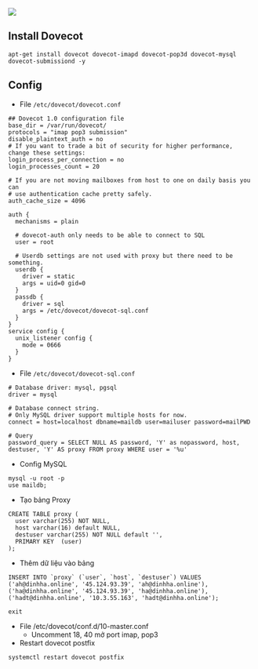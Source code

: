 ![](https://hackmd.io/_uploads/r1f4r3qd2.png)
## Install Dovecot
```
apt-get install dovecot dovecot-imapd dovecot-pop3d dovecot-mysql dovecot-submissiond -y
```
## Config
- File `/etc/dovecot/dovecot.conf`
```
## Dovecot 1.0 configuration file
base_dir = /var/run/dovecot/
protocols = "imap pop3 submission"
disable_plaintext_auth = no
# If you want to trade a bit of security for higher performance, change these settings:
login_process_per_connection = no
login_processes_count = 20

# If you are not moving mailboxes from host to one on daily basis you can
# use authentication cache pretty safely.
auth_cache_size = 4096

auth {
  mechanisms = plain

  # dovecot-auth only needs to be able to connect to SQL
  user = root

  # Userdb settings are not used with proxy but there need to be something.
  userdb {
    driver = static 
    args = uid=0 gid=0
  }
  passdb {
    driver = sql
    args = /etc/dovecot/dovecot-sql.conf
  }
}
service config {
  unix_listener config {
    mode = 0666
  }
}
```
- File `/etc/dovecot/dovecot-sql.conf`
```
# Database driver: mysql, pgsql
driver = mysql

# Database connect string.
# Only MySQL driver support multiple hosts for now.
connect = host=localhost dbname=maildb user=mailuser password=mailPWD

# Query
password_query = SELECT NULL AS password, 'Y' as nopassword, host, destuser, 'Y' AS proxy FROM proxy WHERE user = '%u'
```
- Config MySQL
```
mysql -u root -p
use maildb;
```
- Tạo bảng Proxy
```
CREATE TABLE proxy (
  user varchar(255) NOT NULL,
  host varchar(16) default NULL,
  destuser varchar(255) NOT NULL default '',
  PRIMARY KEY  (user)
);
```
- Thêm dữ liệu vào bảng
```
INSERT INTO `proxy` (`user`, `host`, `destuser`) VALUES
('ah@dinhha.online', '45.124.93.39', 'ah@dinhha.online'),
('ha@dinhha.online', '45.124.93.39', 'ha@dinhha.online'),
('hadt@dinhha.online', '10.3.55.163', 'hadt@dinhha.online');
```
```
exit
```
- File /etc/dovecot/conf.d/10-master.conf
  - Uncomment 18, 40 mở port imap, pop3
- Restart dovecot postfix
```
systemctl restart dovecot postfix
```
